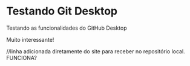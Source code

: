 # Testando Git Desktop
 Testando as funcionalidades do GitHub Desktop

 Muito interessante!
 
 
 //linha adicionada diretamente do site para receber no repositório local. FUNCIONA?
 
 
